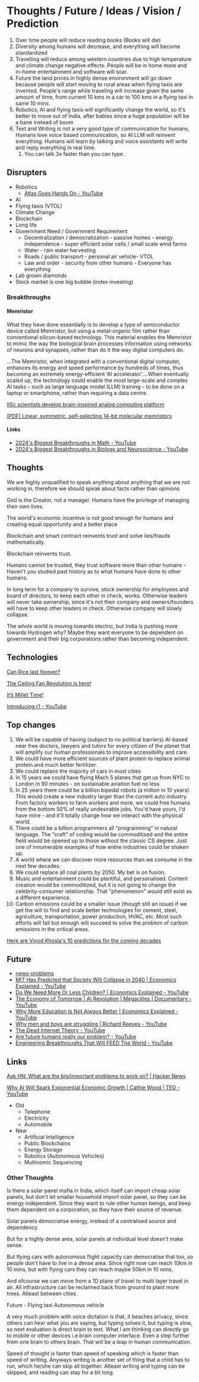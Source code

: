 # Thoughts / Future / Ideas / Vision / Prediction

1. Over time people will reduce reading books (Books will die)
2. Diversity among humans will decrease, and everything will become standardized
3. Travelling will reduce among western countries due to high temperature and climate change negative effects. People will be in home more and in-home entertainment and software will soar.
4. Future the land prices in highly dense environment will go down because people will start moving to rural areas when flying taxis are invented. People's range while traveling will increase given the same amount of time, from current 10 kms in a car to 100 kms in a flying taxi in same 10 mins.
5. Robotics, AI and flying taxis will significantly change the world, so it's better to move out of India, after babies since a huge population will be a bane instead of boom
6. Text and Writing is not a very good type of communication for humans, Humans love voice based communication, so AI LLM will reinvent everything. Humans will learn by talking and voice assistants will write and reply everything in real time.
	1. You can talk 3x faster than you can type.

## Disrupters

- Robotics
	- [Atlas Goes Hands On - YouTube](https://www.youtube.com/watch?v=F_7IPm7f1vI&ab_channel=BostonDynamics)
- AI
- Flying taxis (VTOL)
- Climate Change
- Blockchain
- Long life
- Government Need / Government Requirement
    - Decentralization / democratization - passive homes - energy independence - super efficient solar cells / small scale wind farms
    - Water - rain water harvesting
    - Roads / public transport - personal air vehicle- VTOL
    - Law and order - security from other humans - Everyone has everything
- Lab grown diamonds
- Stock market is one big bubble (index investing)

### Breakthroughs

#### Memristor

What they have done essentially is to develop a type of semiconductor device called Memristor, but using a metal-organic film rather than conventional silicon-based technology. This material enables the Memristor to mimic the way the biological brain processes information using networks of neurons and synapses, rather than do it the way digital computers do.

…The Memristor, when integrated with a conventional digital computer, enhances its energy and speed performance by hundreds of times, thus becoming an extremely energy-efficient ‘AI accelerator’.…When eventually scaled up, the technology could enable the most large-scale and complex AI tasks – such as large language model (LLM) training – to be done on a laptop or smartphone, rather than requiring a data centre.

[IISc scientists develop brain-inspired analog computing platform](https://www.deccanherald.com/technology/iisc-scientists-report-computing-breakthrough-3187052)

[(PDF) Linear, symmetric, self-selecting 14-bit molecular memristors](https://www.researchgate.net/publication/377744243_Linear_symmetric_self-selecting_14-bit_molecular_memristors)

#### Links

- [2024's Biggest Breakthroughs in Math - YouTube](https://www.youtube.com/watch?v=lwVSeXswWZY)
- [2024's Biggest Breakthroughs in Biology and Neuroscience - YouTube](https://www.youtube.com/watch?v=p9XHI_26cPE)

## Thoughts

We are highly unqualified to speak anything about anything that we are not working in, therefore we should speak about facts rather than opinions

God is the Creator, not a manager. Humans have the privilege of managing their own lives.

The world's economic incentive is not good enough for humans and creating equal opportunity and a better place

Blockchain and smart contract reinvents trust and solve lies/frauds mathematically.

Blockchain reinvents trust.

Humans cannot be trusted, they trust software more than other humans - Haven't you studied past history as to what humans have done to other humans.

In long term for a company to survive, stock ownership for employees and board of directors, to keep each other in check, works. Otherwise leaders will never take ownership, since it's not their company and owners/founders will have to keep other leaders in check. Otherwise company will slowly collapse.

The whole world is moving towards electric, but India is pushing more towards Hydrogen why? Maybe they want everyone to be dependent on government and their big corporations rather than becoming independent.

## Technologies

[Can Rice last forever?](https://finshots.in/archive/can-rice-last-forever/)

[The Ceiling Fan Revolution is here!](https://finshots.in/archive/the-ceiling-fan-revolution/)

[It’s Millet Time!](https://finshots.in/archive/its-millet-time/)

[Introducing r1 - YouTube](https://www.youtube.com/watch?v=22wlLy7hKP4)

## Top changes

1. We will be capable of having (subject to no political barriers) Al-based near free doctors, lawyers and tutors for every citizen of the planet that will amplify our human professionals to improve accessibility and care.
2. We could have more efficient sources of plant protein to replace animal protein and much better fertilizer.
3. We could replace the majority of cars in most cities
4. In 15 years we could have flying Mach 5 planes that get us from NYC to London in 90 minutes - on sustainable aviation fuel no less
5. In 25 years there could be a billion bipedal robots (a million in 10 years). This would create a new industry larger than the current auto industry. From factory workers to farm workers and more, we could free humans from the bottom 50% of really undesirable jobs. You'd have yours, I'd have mine - and it'll totally change how we interact with the physical world.
6. There could be a billion programmers all "programming" in natural language. The "craft" of coding would be commoditised and the entire field would be opened up to those without the classic CS degree. Just one of innumerable examples of how entire industries could be shaken up.
7. A world where we can discover more resources than we consume in the next few decades.
8. We could replace all coal plants by 2050. My bet is on fusion.
9. Music and entertainment could be plentiful, and personalised. Content creation would be commoditized, but it is not going to change the celebrity-consumer relationship. That "phenomenon" would still exist as a different experience.
10. Carbon emissions could be a smaller issue (though still an issue) if we get the will to find and scale better technologies for cement, steel, agriculture, transportation, power production, HVAC, etc. Most such efforts will fail but enough will succeed to solve the problem of carbon emissions in the critical areas.

[Here are Vinod Khosla's 10 predictions for the coming decades](https://www.cnbctv18.com/technology/here-are-vinod-khosla-10-predictions-for-the-coming-decades-18240961.htm)

## Future

- [news-problems](knowledge/other-topics/news-problems.md)
- [MIT Has Predicted that Society Will Collapse in 2040 | Economics Explained - YouTube](https://www.youtube.com/watch?v=kVOTPAxrrP4&ab_channel=EconomicsExplained)
- [Do We Need More Or Less Children? | Economics Explained - YouTube](https://www.youtube.com/watch?v=A-PFgCM4jwM&ab_channel=EconomicsExplained)
- [The Economy of Tomorrow | AI Revolution | Megacities | Documentary - YouTube](https://www.youtube.com/watch?v=jR2ho31tor4)
- [Why More Education Is Not Always Better | Economics Explained - YouTube](https://www.youtube.com/watch?v=r5sw-6lJmTA)
- [Why men and boys are struggling | Richard Reeves - YouTube](https://www.youtube.com/watch?v=Xmw_1wfUmFs)
- [The Dead Internet Theory - YouTube](https://www.youtube.com/watch?v=9WB5grLMXkU)
- [Are future humans really our problem? - YouTube](https://www.youtube.com/watch?v=FQss1IH3MFA)
- [Engineering Breakthroughs That Will FEED The World - YouTube](https://www.youtube.com/watch?v=tQZM38N9ICo)

## Links

[Ask HN: What are the big/important problems to work on? | Hacker News](https://news.ycombinator.com/item?id=37033312)

[Why AI Will Spark Exponential Economic Growth | Cathie Wood | TED - YouTube](https://www.youtube.com/watch?v=rQEh7d-qa38&ab_channel=TED)

- Old
    - Telephone
    - Electricity
    - Automobile
- New
    - Artificial Intelligence
    - Public Blockchains
    - Energy Storage
    - Robotics (Autonomous Vehicles)
    - Multinomic Sequencing

### Other Thoughts

Is there a solar panel mafia in India, which itself can import cheap solar panels, but don't let smaller household import solar panel, so they can be energy independent. Since they want to rule other human beings, and keep them dependent on a corporation, so they have their source of revenue.

Solar panels democratise energy, instead of a centralised source and dependency.

But for a highly dense area, solar panels at individual level doesn't make sense.

But flying cars with autonomous flight capacity can democratise that too, so people don't have to live in a dense area. Since right now can reach 10km in 10 mins, but with flying cars they can reach maybe 50km in 10 mins.

And ofcourse we can move from a 1D plane of travel to multi layer travel in air. All infrastructure can be reclaimed back from ground to plant more trees. Atleast between cities.

Future -
Flying taxi
Autonomous vehicle

A very much problem with voice dictation is that, it beaches privacy, since others can hear what you are saying, but typing solves it, but typing is slow, so next evaluation is direct brain to text. What I am thinking can directly go to mobile or other devices i.e brain computer interface. Even a step further from one brain to others brain. That will be a leap in human communication.

Speed of thought is faster than speed of speaking which is faster than speed of writing.
Anyways writing is another set of thing that a child has to run, which he/she can skip all together. Atleast writing and typing can be skipped, and reading can stay for a bit long.
